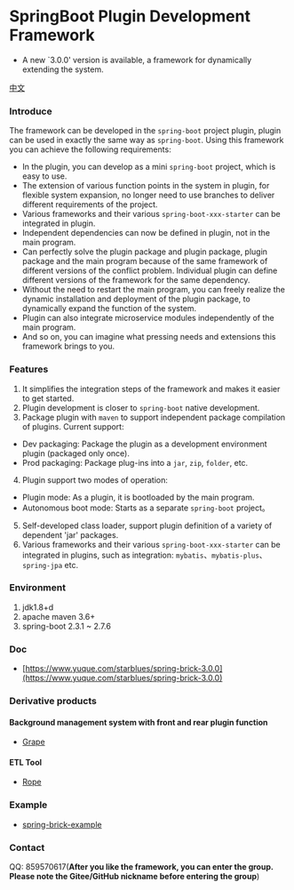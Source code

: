 # SpringBoot Plugin Development Framework

- A new `3.0.0' version is available, a framework for dynamically extending the system.

[中文](https://gitee.com/starblues/springboot-plugin-framework-parent)

### Introduce
The framework can be developed in the `spring-boot` project plugin, plugin can be used in exactly the same way as `spring-boot`. Using this framework you can achieve the following requirements:

- In the plugin, you can develop as a mini `spring-boot` project, which is easy to use.
- The extension of various function points in the system in plugin, for flexible system expansion, no longer need to use branches to deliver different requirements of the project.
- Various frameworks and their various `spring-boot-xxx-starter` can be integrated in plugin.
- Independent dependencies can now be defined in plugin, not in the main program.
- Can perfectly solve the plugin package and plugin package, plugin package and the main program because of the same framework of different versions of the conflict problem. Individual plugin can define different versions of the framework for the same dependency.
- Without the need to restart the main program, you can freely realize the dynamic installation and deployment of the plugin package, to dynamically expand the function of the system.
- Plugin can also integrate microservice modules independently of the main program.
- And so on, you can imagine what pressing needs and extensions this framework brings to you.
### Features
1. It simplifies the integration steps of the framework and makes it easier to get started.
2. Plugin development is closer to `spring-boot` native development.
3. Package plugin with `maven` to support independent package compilation of plugins. Current support:
- Dev packaging: Package the plugin as a development environment plugin (packaged only once).
- Prod packaging: Package plug-ins into a `jar`, `zip`, `folder`, etc.
4. Plugin support two modes of operation: 
- Plugin mode: As a plugin, it is bootloaded by the main program.
- Autonomous boot mode: Starts as a separate `spring-boot` project。
5. Self-developed class loader, support plugin definition of a variety of dependent 'jar' packages.
6. Various frameworks and their various `spring-boot-xxx-starter` can be integrated in plugins, such as integration: `mybatis`、`mybatis-plus`、`spring-jpa` etc.

### Environment
1. jdk1.8+d
2. apache maven 3.6+
3. spring-boot 2.3.1 ~ 2.7.6

### Doc

- [https://www.yuque.com/starblues/spring-brick-3.0.0](https://www.yuque.com/starblues/spring-brick-3.0.0)

### Derivative products
#### Background management system with front and rear plugin function
- [Grape](https://gitee.com/starblues/grape)
#### ETL Tool
- [Rope](https://gitee.com/starblues/rope)

### Example
- [spring-brick-example](https://gitee.com/starblues/springboot-plugin-framework-example)

### Contact
QQ: 859570617(**After you like the framework, you can enter the group. Please note the Gitee/GitHub nickname before entering the group**)


